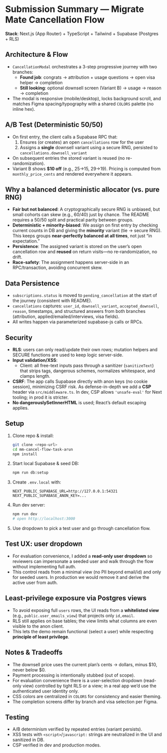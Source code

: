 # Submission Summary — Migrate Mate Cancellation Flow

**Stack**: Next.js (App Router) + TypeScript + Tailwind + Supabase (Postgres + RLS)

## Architecture & Flow
- `CancellationModal` orchestrates a 3-step progressive journey with two branches:
  - **Found job**: congrats → attribution + usage questions → open visa helper → completion
  - **Still looking**: optional downsell screen (Variant B) → usage → reason → completion
- The modal is responsive (mobile/desktop), locks background scroll, and matches Figma spacing/typography with a shared `COLORS` palette (no inline hex).

## A/B Test (Deterministic 50/50)
- On first entry, the client calls a Supabase RPC that:
  1) Ensures (or creates) an open `cancellations` row for the user
  2) Assigns a **single** downsell variant using a secure RNG, persisted to `cancellations.downsell_variant`
- On subsequent entries the stored variant is reused (no re-randomization).
- Variant B shows **$10 off** (e.g., $25→$15, $29→$19). Pricing is computed from `monthly_price_cents` and rendered everywhere it appears.

## Why a balanced deterministic allocator (vs. pure RNG)
- **Fair but not balanced**: A cryptographically secure RNG is unbiased, but small cohorts can skew (e.g., 60/40) just by chance. The README requires a 50/50 split and practical parity between groups.
- **Deterministic + minority-biased**: We assign on first entry by checking current counts in DB and giving the **minority** variant (tie → secure RNG). This keeps groups **near-perfectly balanced at all times**, not just “in expectation.”
- **Persistence**: The assigned variant is stored on the user’s open cancellation row and **reused** on return visits—no re-randomization, no drift.
- **Race-safety**: The assignment happens server-side in an RPC/transaction, avoiding concurrent skew.

## Data Persistence
- `subscriptions.status` is moved to `pending_cancellation` at the start of the journey (consistent with README).
- `cancellations` captures: `user_id`, `downsell_variant`, `accepted_downsell`, `reason`, timestamps, and structured answers from both branches (attribution, applied/emailed/interviews, visa fields).
- All writes happen via parameterized supabase-js calls or RPCs.

## Security
- **RLS**: users can only read/update their own rows; mutation helpers and SECURE functions are used to keep logic server-side.
- **Input validation/XSS**:
  - Client: all free-text inputs pass through a sanitizer (`sanitizeText`) that strips tags, dangerous schemes, normalizes whitespace, and clamps length.
- **CSRF**: The app calls Supabase directly with anon keys (no cookie session), minimizing CSRF risk. As defense-in-depth we add a **CSP** header via `src/middleware.ts`. In dev, CSP allows `'unsafe-eval'` for Next tooling; in prod it is stricter.
- **No dangerouslySetInnerHTML** is used; React’s default escaping applies.


## Setup

1. Clone repo & install:  
   ```bash
   git clone <repo-url>
   cd mm-cancel-flow-task-arun
   npm install
   ```

2. Start local Supabase & seed DB:  
   ```bash
   npm run db:setup
   ```

3. Create `.env.local` with:
   ```
   NEXT_PUBLIC_SUPABASE_URL=http://127.0.0.1:54321
   NEXT_PUBLIC_SUPABASE_ANON_KEY=...
   ```

4. Run dev server:  
   ```bash
   npm run dev
   # open http://localhost:3000
   ```

5. Use dropdown to pick a test user and go through cancellation flow.

## Test UX: user dropdown
- For evaluation convenience, I added a **read-only user dropdown** so reviewers can impersonate a seeded user and walk through the flow without implementing full auth.
- This control reads from a minimal view (no PII beyond email/id) and only for seeded users. In production we would remove it and derive the active user from auth.

## Least-privilege exposure via Postgres views
- To avoid exposing full `users` rows, the UI reads from a **whitelisted view** (e.g., `public.user_emails_view`) that projects only `id,email`.
- RLS still applies on base tables; the view limits what columns are even visible to the anon client.
- This lets the demo remain functional (select a user) while respecting **principle of least privilege**.

## Notes & Tradeoffs
- The downsell price uses the current plan’s cents → dollars, minus $10, never below $0.
- Payment processing is intentionally stubbed (out of scope).
- For evaluation convenience there is a user-selection dropdown (read-only view) controlled by tight RLS or a view; in a real app we’d use the authenticated user identity only.
- CSS colors are centralized in `COLORS` for consistency and easier theming.
- The completion screens differ by branch and visa selection per Figma.

## Testing
- A/B determinism verified by repeated entries (variant persists).
- XSS tests with `<script>`/`javascript:` strings are neutralized in the UI and sanitized in DB.
- CSP verified in dev and production modes.